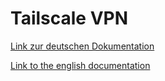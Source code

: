 # Tailscale VPN
[Link zur deutschen Dokumentation](https://www.symcon.de/de/service/dokumentation/modulreferenz/tailscale-vpn/)

[Link to the english documentation](https://www.symcon.de/en/service/documentation/module-reference/tailscale-vpn/)